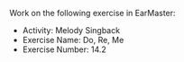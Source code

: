 Work on the following exercise in EarMaster:
- Activity: Melody Singback
- Exercise Name: Do, Re, Me
- Exercise Number: 14.2
